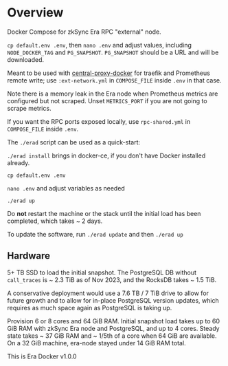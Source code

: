 # Overview

Docker Compose for zkSync Era RPC "external" node.

`cp default.env .env`, then `nano .env` and adjust values, including `NODE_DOCKER_TAG` and `PG_SNAPSHOT`. `PG_SNAPSHOT`
should be a URL and will be downloaded.

Meant to be used with [central-proxy-docker](https://github.com/CryptoManufaktur-io/central-proxy-docker) for traefik
and Prometheus remote write; use `:ext-network.yml` in `COMPOSE_FILE` inside `.env` in that case.

Note there is a memory leak in the Era node when Prometheus metrics are configured but not scraped. Unset
`METRICS_PORT` if you are not going to scrape metrics.

If you want the RPC ports exposed locally, use `rpc-shared.yml` in `COMPOSE_FILE` inside `.env`.

The `./erad` script can be used as a quick-start:

`./erad install` brings in docker-ce, if you don't have Docker installed already.

`cp default.env .env`

`nano .env` and adjust variables as needed

`./erad up`

Do **not** restart the machine or the stack until the initial load has been completed, which takes ~ 2 days.

To update the software, run `./erad update` and then `./erad up`

## Hardware

5+ TB SSD to load the initial snapshot. The PostgreSQL DB without `call_traces` is ~ 2.3 TiB as of Nov 2023, and
the RocksDB takes ~ 1.5 TiB.

A conservative deployment would use a 7.6 TB / 7 TiB drive to allow for future growth and to allow for in-place
PostgreSQL version updates, which requires as much space again as PostgreSQL is taking up.

Provision 6 or 8 cores and 64 GiB RAM. Initial snapshot load takes up to 60 GiB RAM with zkSync Era node and
PostgreSQL, and up to 4 cores. Steady state takes ~ 37 GiB RAM and ~ 1/5th of a core when 64 GiB are available.
On a 32 GiB machine, era-node stayed under 14 GiB RAM total.

This is Era Docker v1.0.0
